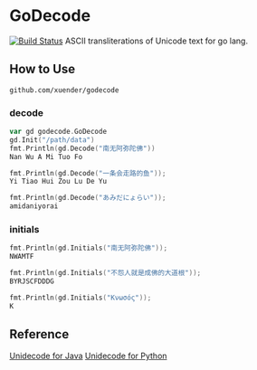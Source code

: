 GoDecode
========
[![Build Status](https://travis-ci.org/xuender/godecode.png)](https://travis-ci.org/xuender/godecode)
ASCII transliterations of Unicode text for go lang.

## How to Use ##


```shell
github.com/xuender/godecode
```

### decode
```go
var gd godecode.GoDecode
gd.Init("/path/data")
fmt.Println(gd.Decode("南无阿弥陀佛"))
Nan Wu A Mi Tuo Fo

fmt.Println(gd.Decode("一条会走路的鱼"));
Yi Tiao Hui Zou Lu De Yu

fmt.Println(gd.Decode("あみだにょらい"));
amidaniyorai
```
### initials
```go
fmt.Println(gd.Initials("南无阿弥陀佛"));
NWAMTF

fmt.Println(gd.Initials("不怨人就是成佛的大道根"));
BYRJSCFDDDG

fmt.Println(gd.Initials("Κνωσός"));
K
```

## Reference ##

[Unidecode for Java](https://github.com/xuender/unidecode)
[Unidecode for Python](https://pypi.python.org/pypi/Unidecode)

